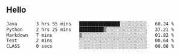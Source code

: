 ## Hello
<!--START_SECTION:waka-->

```txt
Java       3 hrs 55 mins   ███████████████░░░░░░░░░░   60.24 %
Python     2 hrs 25 mins   █████████▒░░░░░░░░░░░░░░░   37.21 %
Markdown   7 mins          ▒░░░░░░░░░░░░░░░░░░░░░░░░   01.82 %
Text       2 mins          ░░░░░░░░░░░░░░░░░░░░░░░░░   00.64 %
CLASS      0 secs          ░░░░░░░░░░░░░░░░░░░░░░░░░   00.08 %
```

<!--END_SECTION:waka-->
